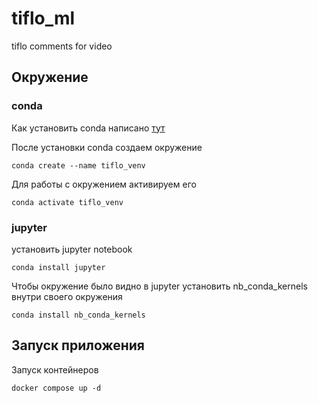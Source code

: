 # tiflo_ml
tiflo comments for video

## Окружение
### conda
Как установить conda написано [тут](https://docs.conda.io/projects/conda/en/latest/user-guide/install/index.html) 

После установки conda создаем окружение 
```commandline
conda create --name tiflo_venv
```
Для работы с окружением активируем его 
```commandline
conda activate tiflo_venv
```
### jupyter
установить jupyter notebook
```commandline
conda install jupyter
```
Чтобы окружение было видно в jupyter установить nb_conda_kernels
внутри своего окружения
```commandline
conda install nb_conda_kernels
```
## Запуск приложения 
Запуск контейнеров 
```commandline
docker compose up -d
```